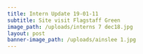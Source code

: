 ```yaml
---
title: Intern Update 19-01-11
subtitle: Site visit Flagstaff Green
image_path: /uploads/interns 7 dec18.jpg
layout: post
banner-image_path: /uploads/ainslee 1.jpg
---
```

